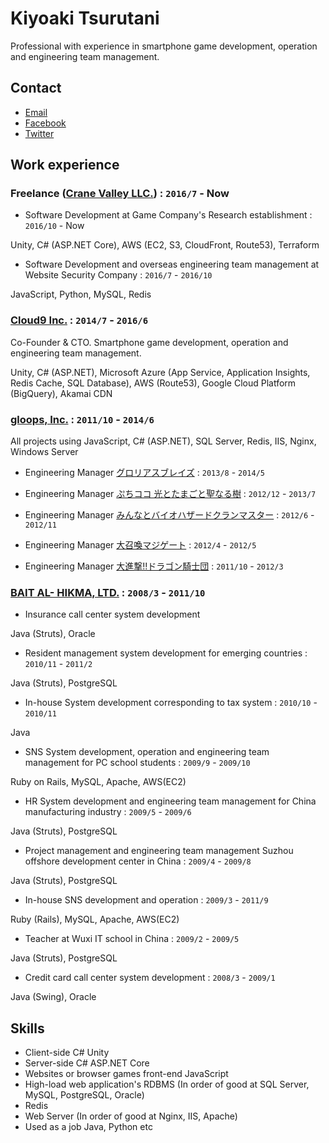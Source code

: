 # Kiyoaki Tsurutani
Professional with experience in smartphone game development, operation and engineering team management.

## Contact

* [Email](mailto:kiyoaki.tsurutani@gmail.com)
* [Facebook](https://www.facebook.com/k.tsurutani)
* [Twitter](https://twitter.com/k_tsurutani)

## Work experience

### Freelance ([Crane Valley LLC.](https://www.crane-valley.co.jp/)) : `2016/7` - Now

* Software Development at Game Company's Research establishment : `2016/10` - Now

Unity, C# (ASP.NET Core), AWS (EC2, S3, CloudFront, Route53), Terraform

* Software Development and overseas engineering team management at Website Security Company : `2016/7` - `2016/10`

JavaScript, Python, MySQL, Redis

### [Cloud9 Inc.](https://cloud9-plus.com/) : `2014/7` - `2016/6`

Co-Founder & CTO. Smartphone game development, operation and engineering team management.

Unity, C# (ASP.NET), Microsoft Azure (App Service, Application Insights, Redis Cache, SQL Database), AWS (Route53), Google Cloud Platform (BigQuery), Akamai CDN

### [gloops, Inc.](http://gloops.com/) : `2011/10` - `2014/6`

All projects using JavaScript, C# (ASP.NET), SQL Server, Redis, IIS, Nginx, Windows Server

* Engineering Manager [グロリアスブレイズ](https://www.google.com/search?q=グロリアスブレイズ) : `2013/8` - `2014/5`

* Engineering Manager [ぷちココ 光とたまごと聖なる樹](https://www.google.com/search?q=ぷちココ+光とたまごと聖なる樹) : `2012/12` - `2013/7`

* Engineering Manager [みんなとバイオハザードクランマスター](https://www.google.com/search?q=みんなとバイオハザードクランマスター) : `2012/6` - `2012/11`

* Engineering Manager [大召喚マジゲート](https://www.google.com/search?q=大召喚マジゲート) : `2012/4` - `2012/5`

* Engineering Manager [大進撃!!ドラゴン騎士団](https://www.google.com/search?q=大進撃!!ドラゴン騎士団) : `2011/10` - `2012/3`

### [BAIT AL- HIKMA, LTD.](https://www.bai.co.jp/) : `2008/3` - `2011/10`

* Insurance call center system development

Java (Struts), Oracle

* Resident management system development for emerging countries : `2010/11` - `2011/2`

Java (Struts), PostgreSQL

* In-house System development corresponding to tax system : `2010/10` - `2010/11`

Java

* SNS System development, operation and engineering team management for PC school students : `2009/9` - `2009/10`

Ruby on Rails, MySQL, Apache, AWS(EC2)

* HR System development and engineering team management for China manufacturing industry : `2009/5` - `2009/6`

Java (Struts), PostgreSQL

* Project management and engineering team management Suzhou offshore development center in China : `2009/4` - `2009/8`

Java (Struts), PostgreSQL

* In-house SNS development and operation : `2009/3` - `2011/9`

Ruby (Rails), MySQL, Apache, AWS(EC2)

* Teacher at Wuxi IT school in China : `2009/2` - `2009/5`

Java (Struts), PostgreSQL

* Credit card call center system development : `2008/3` - `2009/1`

Java (Swing), Oracle

## Skills

* Client-side C# Unity
* Server-side C# ASP.NET Core
* Websites or browser games front-end JavaScript
* High-load web application's RDBMS (In order of good at SQL Server, MySQL, PostgreSQL, Oracle)
* Redis
* Web Server (In order of good at Nginx, IIS, Apache)
* Used as a job Java, Python etc

